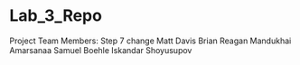 # Lab_3_Repo
Project Team Members:
Step 7 change
Matt Davis
Brian Reagan
Mandukhai Amarsanaa
Samuel Boehle
Iskandar Shoyusupov
